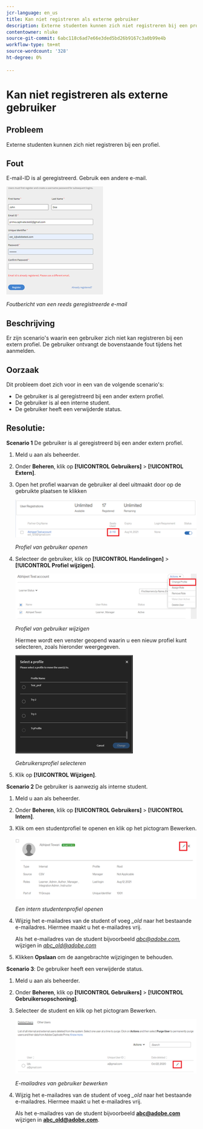 ```yaml
---
jcr-language: en_us
title: Kan niet registreren als externe gebruiker
description: Externe studenten kunnen zich niet registreren bij een profiel in Adobe Learning Manager.
contentowner: nluke
source-git-commit: 6abc118c6ad7e66e3ded5bd26b9167c3a0b99e4b
workflow-type: tm+mt
source-wordcount: '328'
ht-degree: 0%

---
```




# Kan niet registreren als externe gebruiker

## Probleem

Externe studenten kunnen zich niet registreren bij een profiel.

## Fout

E-mail-ID is al geregistreerd. Gebruik een andere e-mail.

![](assets/cp-register-profile.png)

*Foutbericht van een reeds geregistreerde e-mail*

## Beschrijving

Er zijn scenario&#39;s waarin een gebruiker zich niet kan registreren bij een extern profiel. De gebruiker ontvangt de bovenstaande fout tijdens het aanmelden.

## Oorzaak

Dit probleem doet zich voor in een van de volgende scenario&#39;s:

* De gebruiker is al geregistreerd bij een ander extern profiel.
* De gebruiker is al een interne student.
* De gebruiker heeft een verwijderde status.

## Resolutie:

**Scenario 1** De gebruiker is al geregistreerd bij een ander extern profiel.

1. Meld u aan als beheerder.
1. Onder **Beheren**, klik op **[!UICONTROL Gebruikers]** > **[!UICONTROL Extern]**.
1. Open het profiel waarvan de gebruiker al deel uitmaakt door op de gebruikte plaatsen te klikken

   ![](assets/cp-seats-used.png)

   *Profiel van gebruiker openen*

1. Selecteer de gebruiker, klik op **[!UICONTROL Handelingen]** > **[!UICONTROL Profiel wijzigen]**.

   ![](assets/cp-change-profile.png)

   *Profiel van gebruiker wijzigen*

   Hiermee wordt een venster geopend waarin u een nieuw profiel kunt selecteren, zoals hieronder weergegeven.

   ![](assets/cp-select-profiles.png)

   *Gebruikersprofiel selecteren*

1. Klik op **[!UICONTROL Wijzigen]**.

**Scenario 2** De gebruiker is aanwezig als interne student.

1. Meld u aan als beheerder.
1. Onder **Beheren**, klik op **[!UICONTROL Gebruikers]** > **[!UICONTROL Intern]**.
1. Klik om een studentprofiel te openen en klik op het pictogram Bewerken.

   ![](assets/cp-internal-learner.png)

   *Een intern studentenprofiel openen*

1. Wijzig het e-mailadres van de student of voeg *_old* naar het bestaande e-mailadres. Hiermee maakt u het e-mailadres vrij.

   Als het e-mailadres van de student bijvoorbeeld *<abc@adobe.com>,* wijzigen in *<abc_old@adobe.com>*

1. Klikken **Opslaan** om de aangebrachte wijzigingen te behouden.

**Scenario 3**: De gebruiker heeft een verwijderde status.

1. Meld u aan als beheerder.
1. Onder **Beheren**, klik op **[!UICONTROL Gebruikers]** > **[!UICONTROL Gebruikersopschoning]**.
1. Selecteer de student en klik op het pictogram Bewerken.

   ![](assets/cp-deleted-learner.png)

   *E-mailadres van gebruiker bewerken*

1. Wijzig het e-mailadres van de student of voeg *_old* naar het bestaande e-mailadres. Hiermee maakt u het e-mailadres vrij.

   Als het e-mailadres van de student bijvoorbeeld **<abc@adobe.com>** wijzigen in **<abc_old@adobe.com>**.
